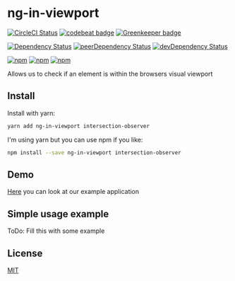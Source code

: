 # ng-in-viewport

<!-- Badges section here. -->
[![CircleCI Status][circle-ci-badge]][circle-ci-badge-url]
[![codebeat badge][codebeat-badge]][codebeat-badge-url]
[![Greenkeeper badge][greenkeeper-badge]][greenkeeper-badge-url]

[![Dependency Status][david-badge]][david-badge-url]
[![peerDependency Status][david-peer-badge]][david-peer-badge-url]
[![devDependency Status][david-dev-badge]][david-dev-badge-url]

[![npm][npm-badge-version]][npm-badge-url]
[![npm][npm-badge-license]][npm-badge-url]
[![npm][npm-badge-downloads]][npm-badge-url]

Allows us to check if an element is within the browsers visual viewport

## Install

Install with yarn:

```sh
yarn add ng-in-viewport intersection-observer
```

I'm using yarn but you can use npm if you like:

```sh
npm install --save ng-in-viewport intersection-observer
```

## Demo

[Here][example-app] you can look at our example application

## Simple usage example

ToDo: Fill this with some example

## License

[MIT](https://github.com/k3nsei/angular2-in-viewport/blob/master/LICENSE)

[circle-ci-badge]: https://circleci.com/gh/k3nsei/ng-in-viewport/tree/master.svg?style=shield&circle-token=1c961beeff7d2e03a4203efd1858081b9901caac
[circle-ci-badge-url]: https://circleci.com/gh/k3nsei/ng-in-viewport/tree/master

[codebeat-badge]: https://codebeat.co/badges/73e483ff-fb24-4ad1-9878-89aa1ed55192
[codebeat-badge-url]: https://codebeat.co/projects/github-com-k3nsei-ng-in-viewport-develop

[greenkeeper-badge]: https://badges.greenkeeper.io/k3nsei/ng-in-viewport.svg
[greenkeeper-badge-url]: https://greenkeeper.io/

[david-badge]: https://david-dm.org/k3nsei/ng-in-viewport/develop.svg?path=projects/ng-in-viewport
[david-badge-url]: https://david-dm.org/k3nsei/ng-in-viewport/develop?path=projects/ng-in-viewport

[david-peer-badge]: https://david-dm.org/k3nsei/ng-in-viewport/develop/peer-status.svg?path=projects/ng-in-viewport
[david-peer-badge-url]: https://david-dm.org/k3nsei/ng-in-viewport/develop?type=peer&path=projects/ng-in-viewport

[david-dev-badge]: https://david-dm.org/k3nsei/ng-in-viewport/develop/dev-status.svg?path=projects/ng-in-viewport
[david-dev-badge-url]: https://david-dm.org/k3nsei/ng-in-viewport/develop?type=dev&path=projects/ng-in-viewport

[npm-badge-version]: https://img.shields.io/npm/v/ng-in-viewport.svg
[npm-badge-license]: https://img.shields.io/npm/l/ng-in-viewport.svg
[npm-badge-downloads]: https://img.shields.io/npm/dm/ng-in-viewport.svg
[npm-badge-url]: https://www.npmjs.com/package/ng-in-viewport

[example-app]: https://ng-in-viewport-example.stackblitz.io/

